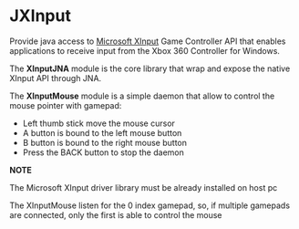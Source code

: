 # JXInput

Provide java access to [Microsoft XInput](https://msdn.microsoft.com/en-us/library/windows/desktop/ee417001(v=vs.85).aspx) Game Controller API that enables applications to receive input from the Xbox 360 Controller for Windows.

The **XInputJNA** module is the core library that wrap and expose the native XInput API through JNA.

The **XInputMouse** module is a simple daemon that allow to control the mouse pointer with gamepad:
- Left thumb stick move the mouse cursor
- A button is bound to the left mouse button
- B button is bound to the right mouse button
- Press the BACK button to stop the daemon


**NOTE**

The Microsoft XInput driver library must be already installed on host pc

The XInputMouse listen for the 0 index gamepad, so, if multiple gamepads are connected, only the first is able to control the mouse

